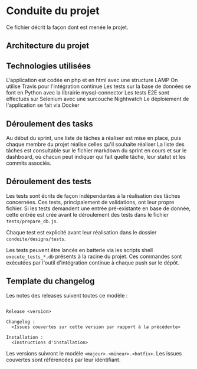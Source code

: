 # Conduite du projet

Ce fichier décrit la façon dont est menée le projet.

## Architecture du projet


## Technologies utilisées
L'application est codée en php et en html avec une structure LAMP
On utilise Travis pour l'intégration continue
Les tests sur la base de données se font en Python avec la librairie mysql-connector
Les tests E2E sont effectués sur Selenium avec une surcouche Nightwatch
Le déploiement de l'application se fait via Docker

## Déroulement des tasks
Au début du sprint, une liste de tâches à réaliser est mise en place, puis chaque membre du projet réalise celles qu'il souhaite réaliser
La liste des tâches est consultable sur le fichier markdown du sprint en cours et sur le dashboard, où chacun peut indiquer qui fait quelle tâche, leur statut et les commits associés.

## Déroulement des tests

Les tests sont écrits de façon indépendantes à la réalisation des tâches concernées. Ces tests,
principalement de validations, ont leur propre fichier. Si les tests demandent une entrée 
pré-existante en base de donnée, cette entrée est crée avant le déroulement des tests dans le 
fichier `tests/prepare_db.js`.

Chaque test est explicité avant leur réalisation dans le dossier `conduite/designs/tests`.

Les tests peuvent être lancés en batterie via les scripts shell `execute_tests_*.db` présents
à la racine du projet. Ces commandes sont exécutées par l'outil d'intégration continue à chaque
push sur le dépôt.

## Template du changelog

Les notes des releases suivent toutes ce modèle :

```

Release <version>

Changelog :
  <Issues couvertes sur cette version par rapport à la précédente>

Installation :
  <Instructions d'installation>

```

Les versions suivront le modèle `<majeur>.<mineur>.<hotfix>`.
Les issues couvertes sont référencées par leur identifiant.
